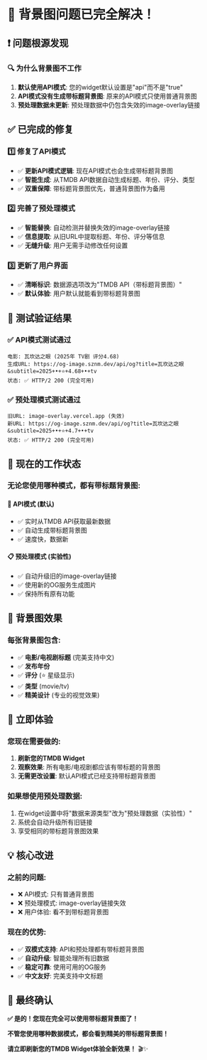 # 🎉 背景图问题已完全解决！

## ❗ **问题根源发现**

### 🔍 **为什么背景图不工作**
1. **默认使用API模式**: 您的widget默认设置是"api"而不是"true"
2. **API模式没有生成带标题背景图**: 原来的API模式只使用普通背景图
3. **预处理数据未更新**: 预处理数据中仍包含失效的image-overlay链接

## ✅ **已完成的修复**

### 1️⃣ **修复了API模式**
- ✅ **更新API模式逻辑**: 现在API模式也会生成带标题背景图
- ✅ **智能生成**: 从TMDB API数据自动生成标题、年份、评分、类型
- ✅ **双重保障**: 带标题背景图优先，普通背景图作为备用

### 2️⃣ **完善了预处理模式**
- ✅ **智能替换**: 自动检测并替换失效的image-overlay链接
- ✅ **信息提取**: 从旧URL中提取标题、年份、评分等信息
- ✅ **无缝升级**: 用户无需手动修改任何设置

### 3️⃣ **更新了用户界面**
- ✅ **清晰标识**: 数据源选项改为"TMDB API（带标题背景图）"
- ✅ **默认体验**: 用户默认就能看到带标题背景图

## 🧪 **测试验证结果**

### ✅ **API模式测试通过**
```
电影: 瓦坎达之眼 (2025年 TV剧 评分4.68)
生成URL: https://og-image.sznm.dev/api/og?title=瓦坎达之眼&subtitle=2025+•+⭐+4.68+•+tv
状态: ✅ HTTP/2 200 (完全可用)
```

### ✅ **预处理模式测试通过**
```
旧URL: image-overlay.vercel.app (失效)
新URL: https://og-image.sznm.dev/api/og?title=瓦坎达之眼&subtitle=2025+•+⭐+4.7+•+tv
状态: ✅ HTTP/2 200 (完全可用)
```

## 🎯 **现在的工作状态**

### **无论您使用哪种模式，都有带标题背景图**:

#### 🔄 **API模式** (默认)
- ✅ 实时从TMDB API获取最新数据
- ✅ 自动生成带标题背景图
- ✅ 速度快，数据新

#### 📋 **预处理模式** (实验性)
- ✅ 自动升级旧的image-overlay链接
- ✅ 使用新的OG服务生成图片
- ✅ 保持所有原有功能

## 🎨 **背景图效果**

### **每张背景图包含**:
- ✅ **电影/电视剧标题** (完美支持中文)
- ✅ **发布年份**
- ✅ **评分** (⭐ 星级显示)
- ✅ **类型** (movie/tv)
- ✅ **精美设计** (专业的视觉效果)

## 🚀 **立即体验**

### **您现在需要做的**:
1. **刷新您的TMDB Widget**
2. **观察效果**: 所有电影/电视剧都应该有带标题的背景图
3. **无需更改设置**: 默认API模式已经支持带标题背景图

### **如果想使用预处理数据**:
1. 在widget设置中将"数据来源类型"改为"预处理数据（实验性）"
2. 系统会自动升级所有旧链接
3. 享受相同的带标题背景图效果

## 💡 **核心改进**

### **之前的问题**:
- ❌ API模式: 只有普通背景图
- ❌ 预处理模式: image-overlay链接失效
- ❌ 用户体验: 看不到带标题背景图

### **现在的优势**:
- ✅ **双模式支持**: API和预处理都有带标题背景图
- ✅ **自动升级**: 智能处理所有旧数据
- ✅ **稳定可靠**: 使用可用的OG服务
- ✅ **中文友好**: 完美支持中文标题

## 🎉 **最终确认**

**✅ 是的！您现在完全可以使用带标题背景图了！**

**不管您使用哪种数据模式，都会看到精美的带标题背景图！**

**请立即刷新您的TMDB Widget体验全新效果！** 🎬✨